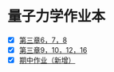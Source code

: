 # 量子力学作业本

- [x] [第三章6，7，8](https://github.com/Guibeen/Quantum_Mechanics_2014301020066/edit/master/Exercises/Chapter3-6,7,8.md)
- [x] [第三章9，10，12，16](https://github.com/Guibeen/Quantum_Mechanics_2014301020066/blob/master/Exercises/Chapter3-9%2C10%2C12%2C16.md)
- [x] [期中作业（新增）](https://github.com/Guibeen/Quantum_Mechanics_2014301020066/blob/master/Exercises/midterm)
